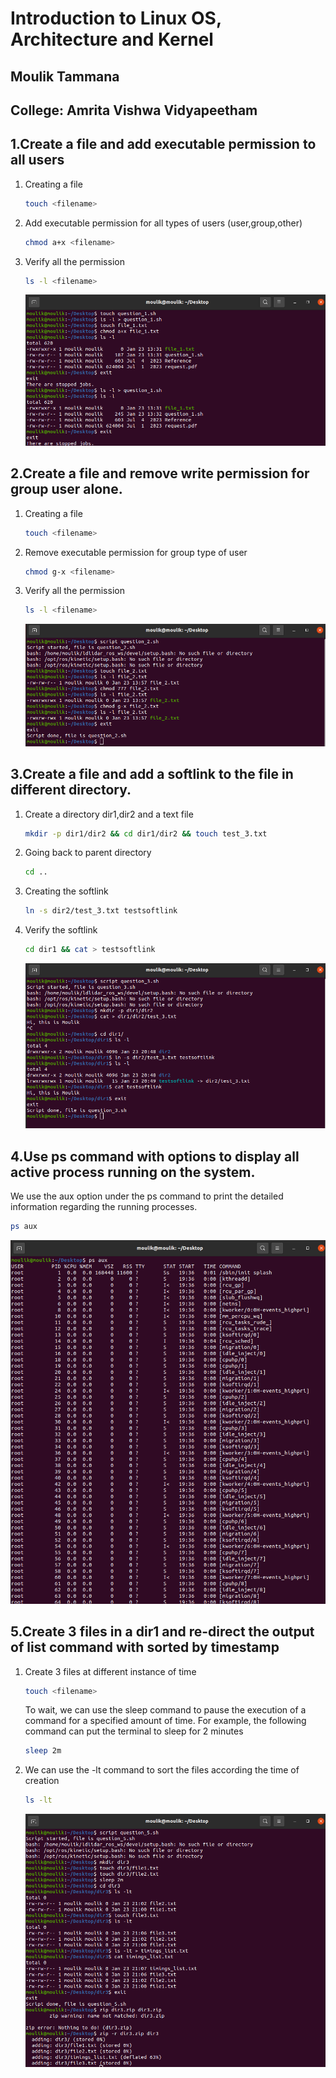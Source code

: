 # Introduction to Linux OS, Architecture and Kernel
## Moulik Tammana
## College: Amrita Vishwa Vidyapeetham


## 1.Create a file and add executable permission to all users
  1. Creating a file
     ```bash
     touch <filename>
     ```
  2. Add executable permission for all types of users (user,group,other)
     ```bash
     chmod a+x <filename>
     ```
  3. Verify all the permission
     ```bash
     ls -l <filename>
     ```
     ![alt text](1-1.png)

## 2.Create a file and remove write permission for group user alone.
  1. Creating a file
     ```bash
     touch <filename>
     ```
  2. Remove executable permission for group type of user
     ```bash
     chmod g-x <filename>
     ```
  3. Verify all the permission
     ```bash
     ls -l <filename>
     ```
     ![alt text](2.png)

## 3.Create a file and add a softlink to the file in different directory.
  1. Create a directory dir1,dir2 and a text file
     ```bash
     mkdir -p dir1/dir2 && cd dir1/dir2 && touch test_3.txt
     ```
  2. Going back to parent directory
     ```bash
     cd ..
     ```
  3. Creating the softlink
     ```bash
     ln -s dir2/test_3.txt testsoftlink
     ```
  4. Verify the softlink
     ```bash
     cd dir1 && cat > testsoftlink
     ```
     ![alt text](3-2.png)

## 4.Use ps command with options to display all active process running on the system.
   We use the aux option under the ps command to print the detailed information regarding the running processes.
   ```bash
   ps aux
   ```
   ![alt text](4.png)

## 5.Create 3 files in a dir1 and re-direct the output of list command with sorted by timestamp
  1. Create 3 files at different instance of time
     ```bash
     touch <filename>
     ```
     To wait, we can use the sleep command to pause the execution of a command for a specified amount of time. For example, the following command can  put the terminal to sleep for 2 minutes
     ```bash
     sleep 2m
     ```
  2. We can use the -lt command to sort the files according the time of creation
     ```bash
     ls -lt
     ```
      ![alt text](5.png)